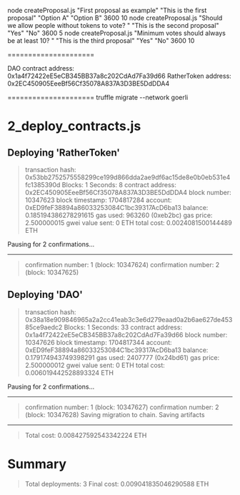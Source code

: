 
node createProposal.js "First proposal as example" "This is the first proposal" "Option A" "Option B" 3600 10
node createProposal.js "Should we allow people without tokens to vote? " "This is the second proposal" "Yes" "No" 3600 5
node createProposal.js "Minimum votes should always be at least 10? " "This is the third proposal" "Yes" "No" 3600 10

=====================

DAO contract address: 0x1a4f72422eE5eCB345BB37a8c202CdAd7Fa39d66
RatherToken address: 0x2EC450905EeeBf56Cf35078A837A3D3BE5DdDDA4

=====================
truffle migrate --network goerli

2_deploy_contracts.js
=====================

   Deploying 'RatherToken'
   -----------------------
   > transaction hash:    0x53bb2752575558299ce199d866dda2ae9df6ac15de8e0b0eb531e4fc1385390d
   > Blocks: 1            Seconds: 8
   > contract address:    0x2EC450905EeeBf56Cf35078A837A3D3BE5DdDDA4
   > block number:        10347623
   > block timestamp:     1704817284
   > account:             0xED9feF38894a86033253084C1bc39317AcD6ba13
   > balance:             0.185194386278291615
   > gas used:            963260 (0xeb2bc)
   > gas price:           2.500000015 gwei
   > value sent:          0 ETH
   > total cost:          0.0024081500144489 ETH

   Pausing for 2 confirmations...

   -------------------------------
   > confirmation number: 1 (block: 10347624)
   > confirmation number: 2 (block: 10347625)

   Deploying 'DAO'
   ---------------
   > transaction hash:    0x38a18e909846965a2a2cc41eab3c3e6d279eaad0a2b6ae627de45385ce9aedc2
   > Blocks: 1            Seconds: 33
   > contract address:    0x1a4f72422eE5eCB345BB37a8c202CdAd7Fa39d66
   > block number:        10347626
   > block timestamp:     1704817344
   > account:             0xED9feF38894a86033253084C1bc39317AcD6ba13
   > balance:             0.179174943749398291
   > gas used:            2407777 (0x24bd61)
   > gas price:           2.500000012 gwei
   > value sent:          0 ETH
   > total cost:          0.006019442528893324 ETH

   Pausing for 2 confirmations...

   -------------------------------
   > confirmation number: 1 (block: 10347627)
   > confirmation number: 2 (block: 10347628)
   > Saving migration to chain.
   > Saving artifacts
   -------------------------------------
   > Total cost:     0.008427592543342224 ETH

Summary
=======
> Total deployments:   3
> Final cost:          0.009041835046290588 ETH